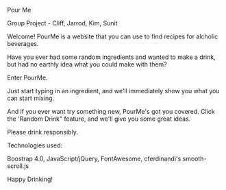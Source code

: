 Pour Me

Group Project - Cliff, Jarrod, Kim, Sunit

Welcome! PourMe is a website that you can use to find recipes for alcholic beverages.

Have you ever had some random ingredients and wanted to make a drink, but had no earthly idea what you could make with them?

Enter PourMe.

Just start typing in an ingredient, and we'll immediately show you what you can start mixing.

And if you ever want try something new, PourMe's got you covered. Click the 'Random Drink" feature, and we'll give you some great ideas.

Please drink responsibly.

Technologies used:

Boostrap 4.0, 
JavaScript/jQuery, 
FontAwesome, 
cferdinandi's smooth-scroll.js

Happy Drinking!
